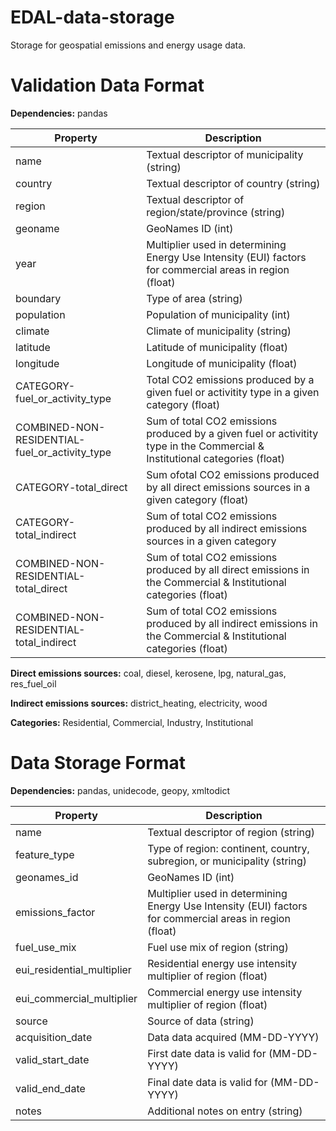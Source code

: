 # EDAL-data-storage
Storage for geospatial emissions and energy usage data.



# Validation Data Format

**Dependencies:** pandas

| Property | Description |
| ------------- | ------------- |
| name  | Textual descriptor of municipality (string) |
| country  | Textual descriptor of country (string) |
| region  | Textual descriptor of region/state/province (string) |
| geoname  | GeoNames ID (int) |
| year  | Multiplier used in determining Energy Use Intensity (EUI) factors for commercial areas in region (float) |
| boundary  | Type of area (string) |
| population  | Population of municipality (int) |
| climate  | Climate of municipality (string) |
| latitude  | Latitude of municipality (float) |
| longitude  | Longitude of municipality (float) |
| CATEGORY-fuel_or_activity_type  | Total CO2 emissions produced by a given fuel or activitity type in a given category (float) |
| COMBINED-NON-RESIDENTIAL-fuel_or_activity_type  | Sum of total CO2 emissions produced by a given fuel or activitity type in the Commercial & Institutional categories (float) |
| CATEGORY-total_direct  | Sum ofotal CO2 emissions produced by all direct emissions sources in a given category (float) |
| CATEGORY-total_indirect  | Sum of total CO2 emissions produced by all indirect emissions sources in a given category |
| COMBINED-NON-RESIDENTIAL-total_direct  | Sum of total CO2 emissions produced by all direct emissions in the Commercial & Institutional categories (float) |
| COMBINED-NON-RESIDENTIAL-total_indirect  | Sum of total CO2 emissions produced by all indirect emissions in the Commercial & Institutional categories (float) |

**Direct emissions sources:** coal, diesel, kerosene, lpg, natural_gas, res_fuel_oil 

**Indirect emissions sources:** district_heating, electricity, wood

**Categories:** Residential, Commercial, Industry, Institutional

# Data Storage Format

**Dependencies:** pandas, unidecode, geopy, xmltodict

| Property | Description |
| ------------- | ------------- |
| name  | Textual descriptor of region (string) |
| feature_type  | Type of region: continent, country, subregion, or municipality (string) |
| geonames_id  | GeoNames ID (int) |
| emissions_factor  | Multiplier used in determining Energy Use Intensity (EUI) factors for commercial areas in region (float) |
| fuel_use_mix  | Fuel use mix of region (string) |
| eui_residential_multiplier  | Residential energy use intensity multiplier of region (float) |
| eui_commercial_multiplier  | Commercial energy use intensity multiplier of region (float) |
| source  | Source of data (string) |
| acquisition_date  | Data data acquired (MM-DD-YYYY) |
| valid_start_date  | First date data is valid for (MM-DD-YYYY) |
| valid_end_date  | Final date data is valid for (MM-DD-YYYY) |
| notes  | Additional notes on entry (string) |

